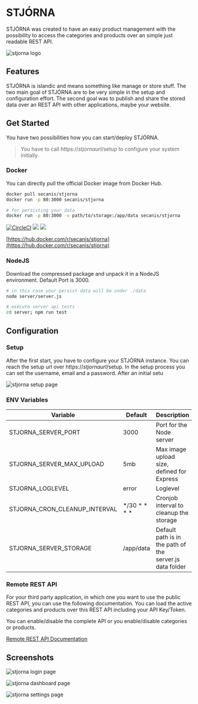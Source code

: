 # STJÓRNA

STJÓRNA was created to have an easy product management with the possibility to access the categories and products over an simple just readable REST API.

![stjorna logo](https://stjorna.secanis.ch/docs/images/stjorna_middle_compressor.png "STJÓRNA Logo")

## Features

STJÓRNA is islandic and means something like manage or store stuff.
The two main goal of STJÓRNA are to be very simple in the setup and configuration effort. The second goal was to publish and share the stored data over an REST API with other applications, maybe your website.

## Get Started

You have two possibilities how you can start/deploy STJÓRNA.

> You have to call https://*stjornaurl*/setup to configure your system initially.

### Docker

You can directly pull the official Docker image from Docker Hub.

``` bash
docker pull secanis/stjorna
docker run -p 80:3000 secanis/stjorna

# for persisting your data
docker run -p 80:3000 -v path/to/storage:/app/data secanis/stjorna
```

[![CircleCI](https://circleci.com/gh/secanis/stjorna/tree/master.svg?style=svg)](https://circleci.com/gh/secanis/stjorna/tree/master "Latest Build Result @CircleCI")
[![](https://images.microbadger.com/badges/image/secanis/stjorna.svg)](https://microbadger.com/images/secanis/stjorna "Stjorna Docker Image")
[![](https://images.microbadger.com/badges/version/secanis/stjorna.svg)](https://microbadger.com/images/secanis/stjorna "Stjorna Latest Version")

[https://hub.docker.com/r/secanis/stjorna](https://hub.docker.com/r/secanis/stjorna)

### NodeJS

Download the compressed package and unpack it in a NodeJS environment. Default Port is 3000.

``` bash
# in this case your persist data will be under ./data
node server/server.js

# execute server api tests
cd server; npm run test
```

## Configuration

### Setup

After the first start, you have to configure your STJÓRNA instance. You can reach the setup url over https://*stjornaurl*/setup.
In the setup process you can set the username, email and a password. After an initial setu

![stjorna setup page](https://stjorna.secanis.ch/docs/images/stjorna_setup.png "STJÓRNA Setup Page")

### ENV Variables

| Variable                       | Default       | Description                                               |
| ------------------------------ | ------------- | --------------------------------------------------------- |
| STJORNA_SERVER_PORT            | 3000          | Port for the Node server                                  |
| STJORNA_SERVER_MAX_UPLOAD      | 5mb           | Max image upload size, defined for Express                |
| STJORNA_LOGLEVEL               | error         | Loglevel                                                  |
| STJORNA_CRON_CLEANUP_INTERVAL  | */30 * * * *  | Cronjob interval to cleanup the storage                   |
| STJORNA_SERVER_STORAGE         | /app/data     | Default path is in the path of the server.js data folder  |

### Remote REST API

For your third party application, in which one you want to use the public REST API, you can use the following documentation. You can load the active categories and products over this REST API including your API Key/Token.

You can enable/disable the complete API or you enable/disable categories or products.

[Remote REST API Documentation](https://stjorna.secanis.ch/apidoc/index.html)

## Screenshots

![stjorna login page](https://stjorna.secanis.ch/docs/images/stjorna_login.png "STJÓRNA Login Page")

![stjorna dashboard page](https://stjorna.secanis.ch/docs/images/stjorna_dashboard.png "STJÓRNA Dashboard Page")

![stjorna settings page](https://stjorna.secanis.ch/docs/images/stjorna_settings.png "STJÓRNA Settings Page")